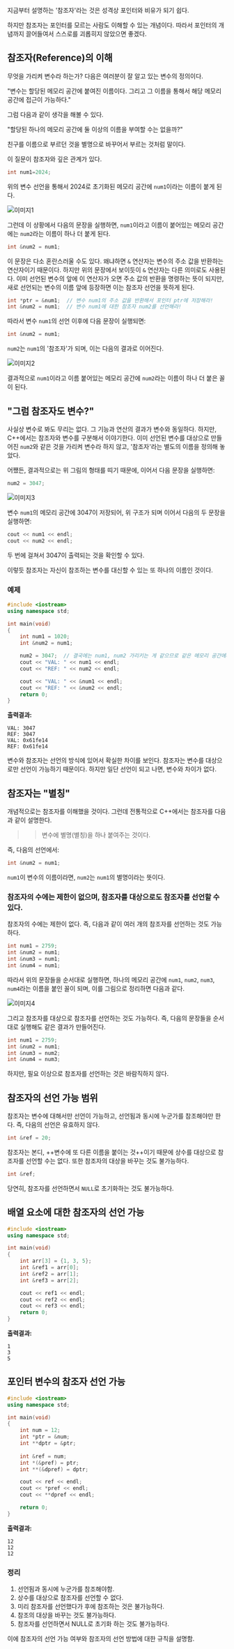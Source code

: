 지금부터 설명하는 '참조자'라는 것은 성격상 포인터와 비유가 되기 쉽다.

하지만 참조자는 포인터를 모르는 사람도 이해할 수 있는 개념이다. 
따라서 포인터의 개념까지 끌어들여서 스스로를 괴롭히지 않았으면 좋겠다.

## 참조자(Reference)의 이해

무엇을 가리켜 변수라 하는가? 다음은 여러분이 잘 알고 있는 변수의 정의이다.

"변수는 할당된 메모리 공간에 붙여진 이름이다. 그리고 그 이름을 통해서 해당 메모리 공간에 접근이 가능하다."

그럼 다음과 같이 생각을 해볼 수 있다.

"할당된 하나의 메모리 공간에 둘 이상의 이름을 부여할 수는 없을까?"

친구를 이름으로 부르던 것을 별명으로 바꾸어서 부르는 것처럼 말이다.

이 질문이 참조자와 깊은 관계가 있다.

```cpp
int num1=2024;
```

위의 변수 선언을 통해서 2024로 초기화된 메모리 공간에 `num1`이라는 이름이 붙게 된다.

![이미지1](img/1.png)

그런데 이 상황에서 다음의 문장을 실행하면, `num1`이라고 이름이 붙어있는 메모리 공간에는 `num2`라는 이름이 하나 더 붙게 된다.

```cpp
int &num2 = num1;
```

이 문장은 다소 혼란스러울 수도 있다. 왜냐하면 `&` 연산자는 변수의 주소 값을 반환하는 연산자이기 때문이다. 
하지만 위의 문장에서 보이듯이 `&` 연산자는 다른 의미로도 사용된다. 
이미 선언된 변수의 앞에 이 연산자가 오면 주소 값의 반환을 명령하는 뜻이 되지만, 새로 선언되는 변수의 이름 앞에 등장하면 이는 참조자 선언을 뜻하게 된다.

```cpp
int *ptr = &num1;  // 변수 num1의 주소 값을 반환해서 포인터 ptr에 저장해라!
int &num2 = num1;  // 변수 num1에 대한 참조자 num2를 선언해라!
```

따라서 변수 `num1`의 선언 이후에 다음 문장이 실행되면:

```cpp
int &num2 = num1;
```

`num2`는 `num1`의 '참조자'가 되며, 이는 다음의 결과로 이어진다. 

![이미지2](img/2.png)

결과적으로 `num1`이라고 이름 붙어있는 메모리 공간에 `num2`라는 이름이 하나 더 붙은 꼴이 된다.

## "그럼 참조자도 변수?"

사실상 변수로 봐도 무리는 없다. 그 기능과 연산의 결과가 변수와 동일하다.
하지만, C++에서는 참조자와 변수를 구분해서 이야기한다. 이미 선언된 변수를 대상으로 만들어진 `num2`와 같은 것을 가리켜 변수라 하지 않고, '참조자'라는 별도의 이름을 정의해 놓았다.

어쨌든, 결과적으로는 위 그림의 형태를 띠기 때문에, 이어서 다음 문장을 실행하면:

```cpp
num2 = 3047;
```

![이미지3](img/3.png)

변수 `num1`의 메모리 공간에 3047이 저장되어, 위 구조가 되며 이어서 다음의 두 문장을 실행하면:

```cpp
cout << num1 << endl;
cout << num2 << endl;
```

두 번에 걸쳐서 3047이 출력되는 것을 확인할 수 있다.

이렇듯 참조자는 자신이 참조하는 변수를 대신할 수 있는 또 하나의 이름인 것이다.

### 예제

```cpp
#include <iostream>
using namespace std;

int main(void)
{
    int num1 = 1020;
    int &num2 = num1;

    num2 = 3047;  // 결국에는 num1, num2 가리키는 게 같으므로 같은 메모리 공간에서 값을 지우고 넣은 것.
    cout << "VAL: " << num1 << endl;
    cout << "REF: " << num2 << endl;

    cout << "VAL: " << &num1 << endl;
    cout << "REF: " << &num2 << endl;
    return 0;
}
```

**출력결과:**

```plaintext
VAL: 3047
REF: 3047
VAL: 0x61fe14
REF: 0x61fe14
```

변수와 참조자는 선언의 방식에 있어서 확실한 차이를 보인다. 참조자는 변수를 대상으로만 선언이 가능하기 때문이다. 하지만 일단 선언이 되고 나면, 변수와 차이가 없다.

## 참조자는 "별칭"

개념적으로는 참조자를 이해했을 것이다. 그런데 전통적으로 C++에서는 참조자를 다음과 같이 설명한다.

>> 변수에 별명(별칭)을 하나 붙여주는 것이다. 

즉, 다음의 선언에서:

```cpp
int &num2 = num1;
```

`num1`이 변수의 이름이라면, `num2`는 `num1`의 별명이라는 뜻이다.

### 참조자의 수에는 제한이 없으며, 참조자를 대상으로도 참조자를 선언할 수 있다.

참조자의 수에는 제한이 없다. 즉, 다음과 같이 여러 개의 참조자를 선언하는 것도 가능하다.

```cpp
int num1 = 2759;
int &num2 = num1;
int &num3 = num1;
int &num4 = num1;
```

따라서 위의 문장들을 순서대로 실행하면, 하나의 메모리 공간에 `num1`, `num2`, `num3`, `num4`라는 이름을 붙인 꼴이 되며, 이를 그림으로 정리하면 다음과 같다.

![이미지4](img/4.png)

그리고 참조자를 대상으로 참조자를 선언하는 것도 가능하다. 즉, 다음의 문장들을 순서대로 실행해도 같은 결과가 만들어진다.

```cpp
int num1 = 2759;
int &num2 = num1;
int &num3 = num2;
int &num4 = num3;
```

하지만, 필요 이상으로 참조자를 선언하는 것은 바람직하지 않다.

## 참조자의 선언 가능 범위

참조자는 변수에 대해서만 선언이 가능하고, 선언됨과 동시에 누군가를 참조해야만 한다. 즉, 다음의 선언은 유효하지 않다.

```cpp
int &ref = 20;
```

참조자는 본디, ++변수에 또 다른 이름을 붙이는 것++이기 때문에 상수를 대상으로 참조자를 선언할 수는 없다. 또한 참조자의 대상을 바꾸는 것도 불가능하다.

```cpp
int &ref;
```

당연히, 참조자를 선언하면서 `NULL`로 초기화하는 것도 불가능하다.

## 배열 요소에 대한 참조자의 선언 가능

```cpp
#include <iostream>
using namespace std;

int main(void)
{
    int arr[3] = {1, 3, 5};
    int &ref1 = arr[0];
    int &ref2 = arr[1];
    int &ref3 = arr[2];

    cout << ref1 << endl;
    cout << ref2 << endl;
    cout << ref3 << endl;
    return 0;
}
```

**출력결과:**

```plaintext
1
3
5
```

## 포인터 변수의 참조자 선언 가능

```cpp
#include <iostream>
using namespace std;

int main(void)
{
    int num = 12;
    int *ptr = &num;
    int **dptr = &ptr;
    
    int &ref = num;
    int *(&pref) = ptr;
    int **(&dpref) = dptr;

    cout << ref << endl;
    cout << *pref << endl;
    cout << **dpref << endl;

    return 0;
}
```

**출력결과:**

```plaintext
12
12
12
```

### 정리
1. 선언됨과 동시에 누군가를 참조해야함.
2. 상수를 대상으로 참조자를 선언할 수 없다.
3. 미리 참조자를 선언했다가 후에 참조하는 것은 불가능하다.
4. 참조의 대상을 바꾸는 것도 불가능하다.
5. 참조자를 선언하면서 NULL로 초기화 하는 것도 불가능하다.

이에 참조자의 선언 가능 여부와 참조자의 선언 방법에 대한 규칙을 설명함.



